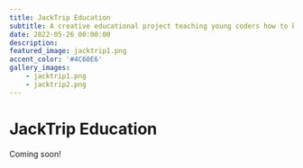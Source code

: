 ```yaml
---
title: JackTrip Education
subtitle: A creative educational project teaching young coders how to bring computer music to life.
date: 2022-05-26 00:00:00
description: 
featured_image: jacktrip1.png
accent_color: '#4C60E6'
gallery_images:
    - jacktrip1.png
    - jacktrip2.png
---
```

# JackTrip Education

Coming soon!
